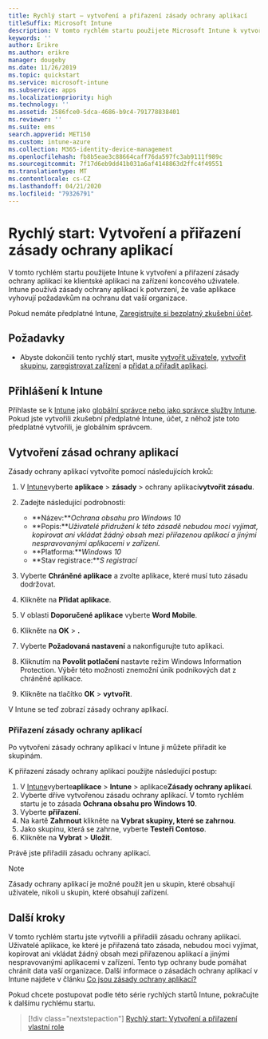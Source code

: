 ```yaml
---
title: Rychlý start – vytvoření a přiřazení zásady ochrany aplikací
titleSuffix: Microsoft Intune
description: V tomto rychlém startu použijete Microsoft Intune k vytvoření a přiřazení zásady ochrany aplikací.
keywords: ''
author: Erikre
ms.author: erikre
manager: dougeby
ms.date: 11/26/2019
ms.topic: quickstart
ms.service: microsoft-intune
ms.subservice: apps
ms.localizationpriority: high
ms.technology: ''
ms.assetid: 2586fce0-5dca-4686-b9c4-791778838401
ms.reviewer: ''
ms.suite: ems
search.appverid: MET150
ms.custom: intune-azure
ms.collection: M365-identity-device-management
ms.openlocfilehash: fb8b5eae3c88664caff76da597fc3ab9111f989c
ms.sourcegitcommit: 7f17d6eb9dd41b031a6af4148863d2ffc4f49551
ms.translationtype: MT
ms.contentlocale: cs-CZ
ms.lasthandoff: 04/21/2020
ms.locfileid: "79326791"
---
```

# <a name="quickstart-create-and-assign-an-app-protection-policy"></a>Rychlý start: Vytvoření a přiřazení zásady ochrany aplikací

V tomto rychlém startu použijete Intune k vytvoření a přiřazení zásady ochrany aplikací ke klientské aplikaci na zařízení koncového uživatele. Intune používá zásady ochrany aplikací k potvrzení, že vaše aplikace vyhovují požadavkům na ochranu dat vaší organizace.

Pokud nemáte předplatné Intune, [Zaregistrujte si bezplatný zkušební účet](../fundamentals/free-trial-sign-up.md).

## <a name="prerequisites"></a>Požadavky

- Abyste dokončili tento rychlý start, musíte [vytvořit uživatele](../fundamentals/quickstart-create-user.md), [vytvořit skupinu](../fundamentals/quickstart-create-group.md), [zaregistrovat zařízení](../enrollment/quickstart-setup-auto-enrollment.md) a [přidat a přiřadit aplikaci](quickstart-add-assign-app.md).

## <a name="sign-in-to-intune"></a>Přihlášení k Intune

Přihlaste se k [Intune](https://aka.ms/intuneportal) jako [globální správce nebo jako správce služby Intune](../fundamentals/users-add.md#types-of-administrators). Pokud jste vytvořili zkušební předplatné Intune, účet, z něhož jste toto předplatné vytvořili, je globálním správcem.

## <a name="create-an-app-protection-policy"></a>Vytvoření zásad ochrany aplikací

Zásady ochrany aplikací vytvoříte pomocí následujících kroků:

1. V [Intune](https://aka.ms/intuneportal)vyberte **aplikace** > **zásady** > ochrany aplikací**vytvořit zásadu**. 
2. Zadejte následující podrobnosti:

    - **Název:***Ochrana obsahu pro Windows 10*
    - **Popis:***Uživatelé přidružení k této zásadě nebudou moci vyjímat, kopírovat ani vkládat žádný obsah mezi přiřazenou aplikací a jinými nespravovanými aplikacemi v zařízení.*
    - **Platforma:***Windows 10*
    - **Stav registrace:***S registrací*

3. Vyberte **Chráněné aplikace** a zvolte aplikace, které musí tuto zásadu dodržovat.
4. Klikněte na **Přidat aplikace**.
5. V oblasti **Doporučené aplikace** vyberte **Word Mobile**.
5. Klikněte na **OK** > **.** 
6. Vyberte **Požadovaná nastavení** a nakonfigurujte tuto aplikaci.
7. Kliknutím na **Povolit potlačení** nastavte režim Windows Information Protection. Výběr této možnosti znemožní únik podnikových dat z chráněné aplikace.
8. Klikněte na tlačítko **OK** > **vytvořit**.

V Intune se teď zobrazí zásady ochrany aplikací.

### <a name="assign-the-app-protection-policy"></a>Přiřazení zásady ochrany aplikací

Po vytvoření zásady ochrany aplikací v Intune ji můžete přiřadit ke skupinám. 

K přiřazení zásady ochrany aplikací použijte následující postup:

1. V [Intune](https://aka.ms/intuneportal)vyberte**aplikace** >  **Intune** > aplikace**Zásady ochrany aplikací**. 
2. Vyberte dříve vytvořenou zásadu ochrany aplikací. V tomto rychlém startu je to zásada **Ochrana obsahu pro Windows 10**.
3. Vyberte **přiřazení**.
4. Na kartě **Zahrnout** klikněte na **Vybrat skupiny, které se zahrnou**.
5. Jako skupinu, která se zahrne, vyberte **Testeři Contoso**.
6. Klikněte na **Vybrat** > **Uložit**. 

Právě jste přiřadili zásadu ochrany aplikací.

> [!NOTE]
> Zásady ochrany aplikací je možné použít jen u skupin, které obsahují uživatele, nikoli u skupin, které obsahují zařízení.

## <a name="next-steps"></a>Další kroky

V tomto rychlém startu jste vytvořili a přiřadili zásadu ochrany aplikací. Uživatelé aplikace, ke které je přiřazená tato zásada, nebudou moci vyjímat, kopírovat ani vkládat žádný obsah mezi přiřazenou aplikací a jinými nespravovanými aplikacemi v zařízení. Tento typ ochrany bude pomáhat chránit data vaší organizace. Další informace o zásadách ochrany aplikací v Intune najdete v článku [Co jsou zásady ochrany aplikací?](app-protection-policy.md)

Pokud chcete postupovat podle této série rychlých startů Intune, pokračujte k dalšímu rychlému startu.

> [!div class="nextstepaction"]
> [Rychlý start: Vytvoření a přiřazení vlastní role](../fundamentals/create-custom-role.md)
